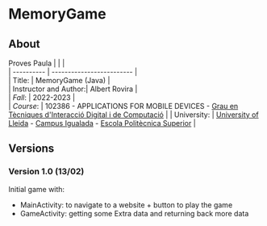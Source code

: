 # MemoryGame

## About 
Proves Paula
|            |                                              |  
| ---------- | -------------------------                    |  
| Title:     | MemoryGame (Java)       |  
| Instructor and Author:| Albert Rovira                        |  
| *Fall*:      | 2022-2023                                   |  
| *Course*:    |    102386 - APPLICATIONS FOR MOBILE DEVICES - [Grau en Tècniques d'Interacció Digital i de Computació](http://www.grauinteraccioicomputacio.udl.cat/ca/index.html) |
| University:     | [University of Lleida](http://www.udl.cat/ca/) - [Campus Igualada](http://www.campusigualada.udl.cat/ca/) - [Escola Politècnica Superior](http://www.eps.udl.cat/ca/)       |  

## Versions

### Version 1.0 (13/02)

Initial game with:

* MainActivity: to navigate to a website + button to play the game
* GameActivity: getting some Extra data and returning back more data
